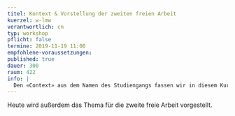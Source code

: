 ```yaml
---
titel: Kontext & Vorstellung der zweiten freien Arbeit
kuerzel: w-lmw
verantwortlich: cn
typ: workshop
pflicht: false
termine: 2019-11-19 11:00
empfohlene-voraussetzungen:
published: true
dauer: 300
raum: 422
info: |
  Den «Context» aus dem Namen des Studiengangs fassen wir in diesem Kurs sehr pragmatisch auf. Unsere Sketches sollen nicht autark sein, sondern auf irgendeine Art mit der Umwelt interagieren, auf sie reagieren oder sie transformieren. Dies haben wir bereits in den ersten Fingerübungen gemacht, denn hier wurde z.B. auf die Größe der Darstellungsfläche reagiert. Auch das Binden von Parametern an die GUI zahlt auf dieses Ziel ein. In diesem Workshop wollen wir den Kontext jedoch noch deutlich stärker und direkter einbinden und auf ihn Bezug nehmen.
---
```


Heute wird außerdem das Thema für die zweite freie Arbeit vorgestellt.
